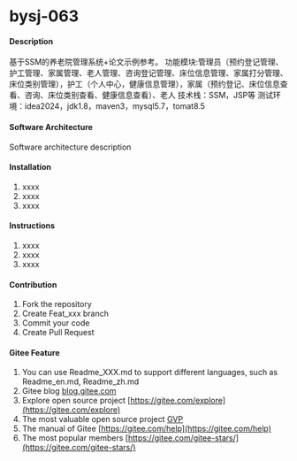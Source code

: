 # bysj-063

#### Description
基于SSM的养老院管理系统+论文示例参考。
功能模块:管理员（预约登记管理、护工管理、家属管理、老人管理、咨询登记管理、床位信息管理、家属打分管理、床位类别管理），护工（个人中心，健康信息管理），家属（预约登记、床位信息查看、咨询、床位类别查看、健康信息查看）、老人
技术栈：SSM，JSP等
测试环境：idea2024，jdk1.8，maven3，mysql5.7，tomat8.5

#### Software Architecture
Software architecture description

#### Installation

1.  xxxx
2.  xxxx
3.  xxxx

#### Instructions

1.  xxxx
2.  xxxx
3.  xxxx

#### Contribution

1.  Fork the repository
2.  Create Feat_xxx branch
3.  Commit your code
4.  Create Pull Request


#### Gitee Feature

1.  You can use Readme\_XXX.md to support different languages, such as Readme\_en.md, Readme\_zh.md
2.  Gitee blog [blog.gitee.com](https://blog.gitee.com)
3.  Explore open source project [https://gitee.com/explore](https://gitee.com/explore)
4.  The most valuable open source project [GVP](https://gitee.com/gvp)
5.  The manual of Gitee [https://gitee.com/help](https://gitee.com/help)
6.  The most popular members  [https://gitee.com/gitee-stars/](https://gitee.com/gitee-stars/)
